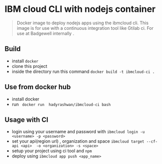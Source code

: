 # IBM cloud CLI with nodejs container

> Docker image to deploy nodejs apps using the ibmcloud cli. This image is for use with a continuous integration tool like Gtilab ci. For use at Badgewell internally .



## Build
* install `docker`
* clone this project
* inside the directory run this command `docker build -t ibmcloud-ci .`

## Use from docker hub
* install docker 
* run ` docker run  hadyrashwan/ibmcloud-ci bash` 

## Usage with CI
* login using your username and password with  `ibmcloud login -u <username> -p <password>`
* set your api(region url) , organization and space `ibmcloud target --cf-api <api>  -o <organization> -s <space> `
* setup your project using ci tool and `npm`  
* deploy using `ibmcloud app push <app_name>`

